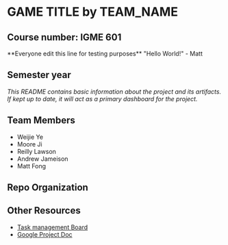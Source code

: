 # **GAME TITLE** by TEAM\_NAME

## Course number: IGME 601



\*\*Everyone edit this line for testing purposes\*\* "Hello World!" - Matt



## Semester year

*This README contains basic information about the project and its artifacts. If kept up to date, it will act as a primary dashboard for the project.*

## Team Members

* Weijie Ye
* Moore Ji
* Reilly Lawson
* Andrew Jameison
* Matt Fong

## Repo Organization

## Other Resources

* [Task management Board](TBD)
* [Google Project Doc](TBD)
